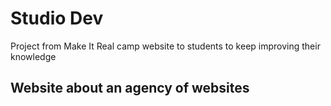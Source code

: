 # Studio Dev
Project from Make It Real camp website to students to keep improving their knowledge

## Website about an agency of websites
